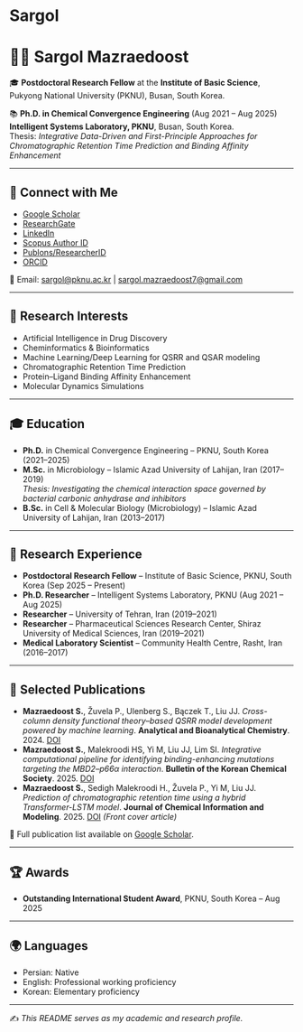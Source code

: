 # Sargol
# 👩‍🔬 Sargol Mazraedoost

🎓 **Postdoctoral Research Fellow** at the **Institute of Basic Science**,  
Pukyong National University (PKNU), Busan, South Korea.  

📚 **Ph.D. in Chemical Convergence Engineering** (Aug 2021 – Aug 2025)  
**Intelligent Systems Laboratory, PKNU**, Busan, South Korea.  
Thesis: *Integrative Data-Driven and First-Principle Approaches for Chromatographic Retention Time Prediction and Binding Affinity Enhancement*  

---

## 🔗 Connect with Me
- [Google Scholar](https://scholar.google.com/citations?user=tosxQUIAAAAJ&hl=en)  
- [ResearchGate](https://www.researchgate.net/profile/Sargol_Mazraedoost)  
- [LinkedIn](https://www.linkedin.com/in/sargol-mazraedoost-95248b150)  
- [Scopus Author ID](https://www.scopus.com/authid/detail.uri?authorId=57203482383)  
- [Publons/ResearcherID](https://publons.com/researcher/2975473/sargol-mazraedoost/)  
- [ORCID](https://orcid.org/0000-0001-6656-1968)  

📧 Email: sargol@pknu.ac.kr | sargol.mazraedoost7@gmail.com  

---

## 🧪 Research Interests
- Artificial Intelligence in Drug Discovery  
- Cheminformatics & Bioinformatics  
- Machine Learning/Deep Learning for QSRR and QSAR modeling  
- Chromatographic Retention Time Prediction  
- Protein–Ligand Binding Affinity Enhancement  
- Molecular Dynamics Simulations  

---

## 🎓 Education
- **Ph.D.** in Chemical Convergence Engineering – PKNU, South Korea (2021–2025)  
- **M.Sc.** in Microbiology – Islamic Azad University of Lahijan, Iran (2017–2019)  
  *Thesis: Investigating the chemical interaction space governed by bacterial carbonic anhydrase and inhibitors*  
- **B.Sc.** in Cell & Molecular Biology (Microbiology) – Islamic Azad University of Lahijan, Iran (2013–2017)  

---

## 🔬 Research Experience
- **Postdoctoral Research Fellow** – Institute of Basic Science, PKNU, South Korea (Sep 2025 – Present)  
- **Ph.D. Researcher** – Intelligent Systems Laboratory, PKNU (Aug 2021 – Aug 2025)  
- **Researcher** – University of Tehran, Iran (2019–2021)  
- **Researcher** – Pharmaceutical Sciences Research Center, Shiraz University of Medical Sciences, Iran (2019–2021)  
- **Medical Laboratory Scientist** – Community Health Centre, Rasht, Iran (2016–2017)  

---

## 📄 Selected Publications
- **Mazraedoost S.**, Žuvela P., Ulenberg S., Bączek T., Liu JJ. *Cross-column density functional theory–based QSRR model development powered by machine learning*. **Analytical and Bioanalytical Chemistry**. 2024. [DOI](https://link.springer.com/article/10.1007/s00216-024-05243-7)  
- **Mazraedoost S.**, Malekroodi HS, Yi M, Liu JJ, Lim SI. *Integrative computational pipeline for identifying binding-enhancing mutations targeting the MBD2–p66α interaction*. **Bulletin of the Korean Chemical Society**. 2025. [DOI](https://doi.org/10.1002/bkcs)  
- **Mazraedoost S.**, Sedigh Malekroodi H., Žuvela P., Yi M, Liu JJ. *Prediction of chromatographic retention time using a hybrid Transformer-LSTM model*. **Journal of Chemical Information and Modeling**. 2025. [DOI](https://doi.org/10.1021/acs.jcim.5c00167) *(Front cover article)*  

📌 Full publication list available on [Google Scholar](https://scholar.google.com/citations?user=tosxQUIAAAAJ&hl=en).  

---

## 🏆 Awards
- **Outstanding International Student Award**, PKNU, South Korea – Aug 2025  

---

## 🌍 Languages
- Persian: Native  
- English: Professional working proficiency  
- Korean: Elementary proficiency  

---

✍️ *This README serves as my academic and research profile.*
